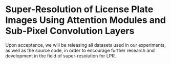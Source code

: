# Super-Resolution of License Plate Images Using Attention Modules and Sub-Pixel Convolution Layers

Upon acceptance, we will be releasing all datasets used in our experiments, as well as the source code, in order to encourage further research and development in the field of super-resolution for LPR.
